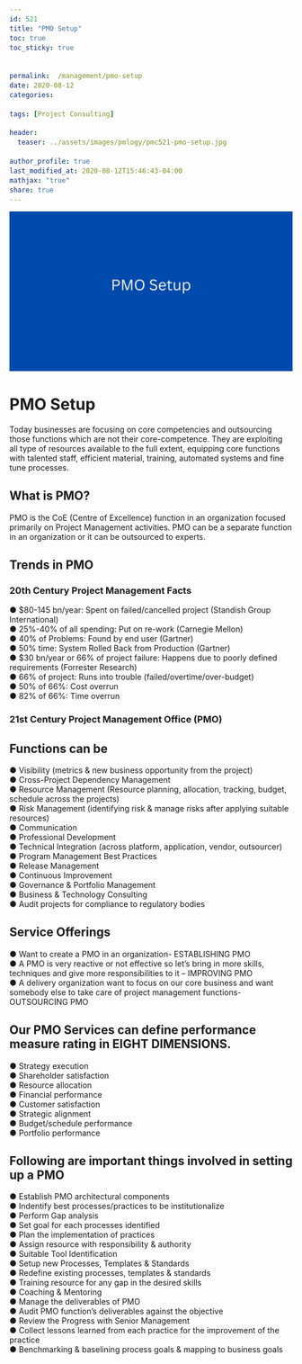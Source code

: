 ```yaml
---
id: 521    
title: "PMO Setup"
toc: true
toc_sticky: true


permalink:  /management/pmo-setup
date: 2020-08-12
categories:

tags: [Project Consulting]

header:
  teaser: ../assets/images/pmlogy/pmc521-pmo-setup.jpg

author_profile: true
last_modified_at: 2020-08-12T15:46:43-04:00
mathjax: "true"
share: true
---
```


![Pmo Setup](../assets/images/pmlogy/pmc521-pmo-setup.jpg)

# PMO Setup

Today businesses are focusing on core competencies and outsourcing those functions which are not their core-competence. They are exploiting all type of resources available to the full extent, equipping core functions with talented staff, efficient material, training, automated systems and fine tune processes.  
## What is PMO?

PMO is the CoE (Centre of Excellence) function in an organization focused primarily on Project Management activities. PMO can be a separate function in an organization or it can be outsourced to experts.  

## Trends in PMO

### 20th Century Project Management Facts

● $80-145 bn/year: Spent on failed/cancelled project (Standish Group International)  
● 25%-40% of all spending: Put on re-work (Carnegie Mellon)  
● 40% of Problems: Found by end user (Gartner)  
● 50% time: System Rolled Back from Production (Gartner)  
● $30 bn/year or 66% of project failure: Happens due to poorly defined requirements (Forrester Research)  
● 66% of project: Runs into trouble (failed/overtime/over-budget)  
● 50% of 66%: Cost overrun  
● 82% of 66%: Time overrun

### 21st Century Project Management Office (PMO)

## Functions can be 
● Visibility (metrics & new business opportunity from the project)  
● Cross-Project Dependency Management  
● Resource Management (Resource planning, allocation, tracking, budget, schedule across the projects)  
● Risk Management (identifying risk & manage risks after applying suitable resources)  
● Communication  
● Professional Development  
● Technical Integration (across platform, application, vendor, outsourcer)  
● Program Management Best Practices  
● Release Management  
● Continuous Improvement  
● Governance & Portfolio Management  
● Business & Technology Consulting  
● Audit projects for compliance to regulatory bodies  

## Service Offerings
● Want to create a PMO in an organization- ESTABLISHING PMO  
● A PMO is very reactive or not effective so let’s bring in more skills, techniques and give more responsibilities to it – IMPROVING PMO  
● A delivery organization want to focus on our core business and want somebody else to take care of project management functions- OUTSOURCING PMO  

## Our PMO Services can define performance measure rating in EIGHT DIMENSIONS.
● Strategy execution  
● Shareholder satisfaction  
● Resource allocation  
● Financial performance  
● Customer satisfaction  
● Strategic alignment  
● Budget/schedule performance  
● Portfolio performance  

## Following are important things involved in setting up a PMO

● Establish PMO architectural components  
● Indentify best processes/practices to be institutionalize  
● Perform Gap analysis  
● Set goal for each processes identified  
● Plan the implementation of practices  
● Assign resource with responsibility & authority  
● Suitable Tool Identification  
● Setup new Processes, Templates & Standards  
● Redefine existing processes, templates & standards  
● Training resource for any gap in the desired skills  
● Coaching & Mentoring  
● Manage the deliverables of PMO  
● Audit PMO function’s deliverables against the objective  
● Review the Progress with Senior Management  
● Collect lessons learned from each practice for the improvement of the practice  
● Benchmarking & baselining process goals & mapping to business goals
